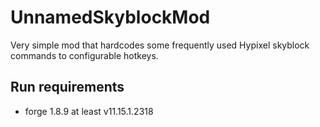 # UnnamedSkyblockMod
Very simple mod that hardcodes some frequently used Hypixel skyblock commands to configurable hotkeys.

## Run requirements
- forge 1.8.9 at least v11.15.1.2318
